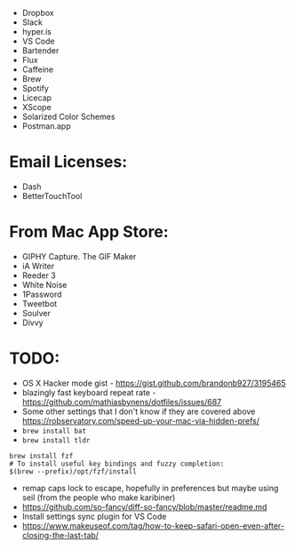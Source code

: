 * Dropbox
* Slack
* hyper.is
* VS Code
* Bartender
* Flux
* Caffeine
* Brew
* Spotify
* Licecap
* XScope
* Solarized Color Schemes
* Postman.app

# Email Licenses:
* Dash
* BetterTouchTool

# From Mac App Store:
* GIPHY Capture. The GIF Maker
* iA Writer
* Reeder 3
* White Noise
* 1Password
* Tweetbot
* Soulver
* Divvy

# TODO:
* OS X Hacker mode gist - https://gist.github.com/brandonb927/3195465
* blazingly fast keyboard repeat rate - https://github.com/mathiasbynens/dotfiles/issues/687
* Some other settings that I don't know if they are covered above https://robservatory.com/speed-up-your-mac-via-hidden-prefs/
* `brew install bat`
* `brew install tldr`
```
brew install fzf
# To install useful key bindings and fuzzy completion:
$(brew --prefix)/opt/fzf/install
```

* remap caps lock to escape, hopefully in preferences but maybe using seil (from the people who make karibiner)
* https://github.com/so-fancy/diff-so-fancy/blob/master/readme.md
* Install settings sync plugin for VS Code
* https://www.makeuseof.com/tag/how-to-keep-safari-open-even-after-closing-the-last-tab/

